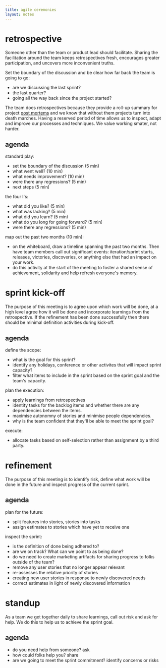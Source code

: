 ```yaml
---
title: agile ceremonies
layout: notes
---
```


# retrospective

Someone other than the team or product lead should facilitate. Sharing the
facilitation around the team keeps retrospectives fresh, encourages greater
participation, and uncovers more inconvenient truths.

Set the boundary of the discussion and be clear how far back the team is going
to go:

- are we discussing the last sprint? 
- the last quarter?
- going all the way back since the project started? 

The team does retrospectives because they provide a roll-up summary for project
[post mortems](http://antitrust.slated.org/www.iowaconsumercase.org/011607/8000/PX08875.pdf) and we know that without them projects turn into death marches. Having a
reserved period of time allows us to inspect, adapt and improve our processes
and techniques. We value working smater, not harder. 

## agenda

standard play:

- set the boundary of the discussion (5 min)
- what went well? (10 min)
- what needs improvement? (10 min)
- were there any regressions? (5 min)
- next steps (5 min)

the four l's:

- what did you like? (5 min)
- what was lacking? (5 min)
- what did you learn? (5 min)
- what do you long for going forward? (5 min)
- were there any regressions? (5 min)

map out the past two months (10 min):

- on the whiteboard, draw a timeline spanning the past two months. Then have
  team members call out significant events: iteration/sprint starts, releases,
victories, discoveries, or anything else that had an impact on your work.
- do this activity at the start of the meeting to foster a shared sense of
  achievement, solidarity and help refresh everyone's memory.

# sprint kick-off

The purpose of this meeting is to agree upon which work will be done, at a high
level agree how it will be done and incorporate learnings from the
retrospective. If the refinement has been done successfully then there should
be minimal definition activities during kick-off.

## agenda

define the scope:
 
- what is the goal for this sprint?
- identify any holidays, conference or other activites that will impact sprint
  capacity?
- filter what items to include in the sprint based on the sprint goal and the
  team's capacity.

plan the execution:

- apply learnings from retrospectives
- identity tasks for the backlog items and whether there are any dependencies
  between the items.
- maximise autonomny of stories and minimise people dependencies.
- why is the team confident that they'll be able to meet the sprint goal?

execute:

- allocate tasks based on self-selection rather than assignment by a third
  party.

# refinement

The purpose of this meeting is to identify risk, define what work will be done
in the future and inspect progress of the current sprint.

## agenda

plan for the future:

- split features into stories, stories into tasks
- assign estimates to stories which have yet to receive one

inspect the sprint:

- is the definition of done being adhered to?
- are we on track? What can we point to as being done?
- do we need to create marketing artifacts for sharing progress to folks
  outside of the team?
- remove any user stories that no longer appear relevant
- re-assesses the relative priority of stories
- creating new user stories in response to newly discovered needs
- correct estimates in light of newly discovered information


# standup

As a team we get together daily to share learnings, call out risk and ask for
help. We do this to help us to achieve the sprint goal.

## agenda

- do you need help from someone? ask
- how could folks help you? share
- are we going to meet the sprint commitment? identify concerns or risks

